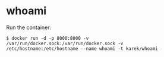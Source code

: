 whoami
======

Run the container:

    $ docker run -d -p 8000:8000 -v /var/run/docker.sock:/var/run/docker.sock -v /etc/hostname:/etc/hostname --name whoami -t karek/whoami
